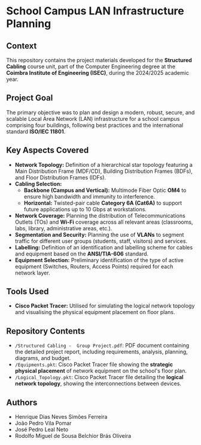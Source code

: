 # School Campus LAN Infrastructure Planning

## Context

This repository contains the project materials developed for the **Structured Cabling** course unit, part of the Computer Engineering degree at the **Coimbra Institute of Engineering (ISEC)**, during the 2024/2025 academic year.

## Project Goal

The primary objective was to plan and design a modern, robust, secure, and scalable Local Area Network (LAN) infrastructure for a school campus comprising four buildings, following best practices and the international standard **ISO/IEC 11801**.

## Key Aspects Covered

* **Network Topology:** Definition of a hierarchical star topology featuring a Main Distribution Frame (MDF/CD), Building Distribution Frames (BDFs), and Floor Distribution Frames (IDFs).
* **Cabling Selection:**
    * **Backbone (Campus and Vertical):** Multimode Fiber Optic **OM4** to ensure high bandwidth and immunity to interference.
    * **Horizontal:** Twisted-pair cable **Category 6A (Cat6A)** to support future applications up to 10 Gbps at workstations.
* **Network Coverage:** Planning the distribution of Telecommunications Outlets (TOs) and **Wi-Fi** coverage across all relevant areas (classrooms, labs, library, administrative areas, etc.).
* **Segmentation and Security:** Planning the use of **VLANs** to segment traffic for different user groups (students, staff, visitors) and services.
* **Labelling:** Definition of an identification and labelling scheme for cables and equipment based on the **ANSI/TIA-606** standard.
* **Equipment Selection:** Preliminary identification of the type of active equipment (Switches, Routers, Access Points) required for each network layer.

## Tools Used

* **Cisco Packet Tracer:** Utilised for simulating the logical network topology and visualising the physical equipment placement on floor plans.

## Repository Contents

* `/Structured Cabling -  Group Project.pdf`: PDF document containing the detailed project report, including requirements, analysis, planning, diagrams, and budget. 
* `/Equipments.pkt`: Cisco Packet Tracer file showing the **strategic physical placement** of network equipment on the school's floor plan.
* `/Logical_Topology.pkt`: Cisco Packet Tracer file detailing the **logical network topology**, showing the interconnections between devices.

## Authors

* Henrique Dias Neves Simões Ferreira
* João Pedro Vila Pomar
* José Pedro Leal Neto
* Rodolfo Miguel de Sousa Belchior Brás Oliveira

